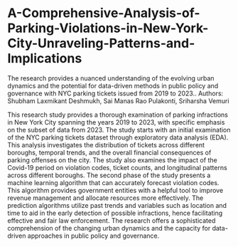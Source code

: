 # A-Comprehensive-Analysis-of-Parking-Violations-in-New-York-City-Unraveling-Patterns-and-Implications
The research provides a nuanced understanding of the evolving urban dynamics and the potential for data-driven methods in public policy and governance with NYC parking tickets issued from 2019 to 2023..
Authors: Shubham Laxmikant Deshmukh, Sai Manas Rao Pulakonti, Sriharsha Vemuri

This research study provides a thorough examination of parking infractions in New York City spanning the years 2019 to 2023, with specific emphasis on the subset of data from 2023. The study starts with an initial examination of the NYC parking tickets dataset through exploratory data analysis (EDA). This analysis investigates the distribution of tickets across different boroughs, temporal trends, and the overall financial consequences of parking offenses on the city. The study also examines the impact of the Covid-19 period on violation codes, ticket counts, and longitudinal patterns across different boroughs. 
The second phase of the study presents a machine learning algorithm that can accurately forecast violation codes. This algorithm provides government entities with a helpful tool to improve revenue management and allocate resources more effectively. The prediction algorithms utilize past trends and variables such as location and time to aid in the early detection of possible infractions, hence facilitating effective and fair law enforcement. 
The research offers a sophisticated comprehension of the changing urban dynamics and the capacity for data-driven approaches in public policy and governance.

